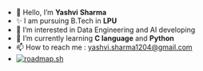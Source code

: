 - 👋 Hello, I’m **Yashvi** **Sharma**
- ✨ I am pursuing B.Tech in **LPU**
- 👀 I’m interested in Data Engineering and AI developing
- 🌱 I’m currently learning **C language** and **Python**
- 📫 How to reach me : yashvi.sharma1204@gmail.com
- [![roadmap.sh](https://api.roadmap.sh/v1-badge/wide/64b97a148a29ad56fa9c17e2?variant=dark)](https://roadmap.sh)

<!---
yashvisharma1204/yashvisharma1204 is a ✨ special ✨ repository because its `README.md` (this file) appears on your GitHub profile.
You can click the Preview link to take a look at your changes.
--->
